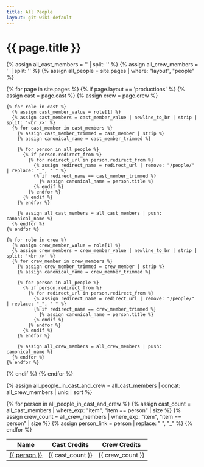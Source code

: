 ```yaml
---
title: All People
layout: git-wiki-default
---
```

<h1>{{ page.title }}</h1>

{% assign all_cast_members = '' | split: '' %}
{% assign all_crew_members = '' | split: '' %}
{% assign all_people = site.pages | where: "layout", "people" %}

{% for page in site.pages %}
  {% if page.layout == 'productions' %}
    {% assign cast = page.cast %}
    {% assign crew = page.crew %}

    {% for role in cast %}
      {% assign cast_member_value = role[1] %}
      {% assign cast_members = cast_member_value | newline_to_br | strip | split: '<br />' %}
      {% for cast_member in cast_members %}
        {% assign cast_member_trimmed = cast_member | strip %}
        {% assign canonical_name = cast_member_trimmed %}
        
        {% for person in all_people %}
          {% if person.redirect_from %}
            {% for redirect_url in person.redirect_from %}
              {% assign redirect_name = redirect_url | remove: "/people/" | replace: "_", " " %}
              {% if redirect_name == cast_member_trimmed %}
                {% assign canonical_name = person.title %}
              {% endif %}
            {% endfor %}
          {% endif %}
        {% endfor %}

        {% assign all_cast_members = all_cast_members | push: canonical_name %}
      {% endfor %}
    {% endfor %}

    {% for role in crew %}
      {% assign crew_member_value = role[1] %}
      {% assign crew_members = crew_member_value | newline_to_br | strip | split: '<br />' %}
      {% for crew_member in crew_members %}
        {% assign crew_member_trimmed = crew_member | strip %}
        {% assign canonical_name = crew_member_trimmed %}
        
        {% for person in all_people %}
          {% if person.redirect_from %}
            {% for redirect_url in person.redirect_from %}
              {% assign redirect_name = redirect_url | remove: "/people/" | replace: "_", " " %}
              {% if redirect_name == crew_member_trimmed %}
                {% assign canonical_name = person.title %}
              {% endif %}
            {% endfor %}
          {% endif %}
        {% endfor %}

        {% assign all_crew_members = all_crew_members | push: canonical_name %}
      {% endfor %}
    {% endfor %}
  {% endif %}
{% endfor %}

{% assign all_people_in_cast_and_crew = all_cast_members | concat: all_crew_members | uniq | sort %}

<table>
  <thead>
    <tr>
      <th>Name</th>
      <th>Cast Credits</th>
      <th>Crew Credits</th>
    </tr>
  </thead>
  <tbody>
    {% for person in all_people_in_cast_and_crew %}
      {% assign cast_count = all_cast_members | where_exp: "item", "item == person" | size %}
      {% assign crew_count = all_crew_members | where_exp: "item", "item == person" | size %}
      {% assign person_link = person | replace: " ", "_" %}
      <tr>
        <td><a href="/people/{{ person_link  | replace: ".", "" }}">{{ person }}</a></td>
        <td>{{ cast_count }}</td>
        <td>{{ crew_count }}</td>
      </tr>
    {% endfor %}
  </tbody>
</table>
